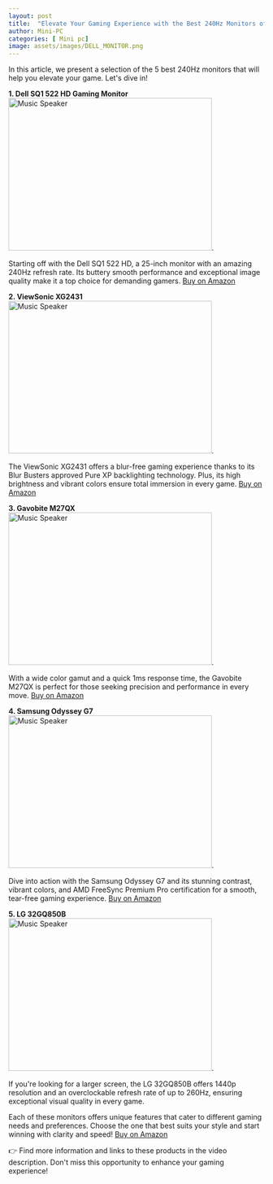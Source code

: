 ```yaml
---
layout: post
title:  "Elevate Your Gaming Experience with the Best 240Hz Monitors of 2022"
author: Mini-PC
categories: [ Mini pc]
image: assets/images/DELL_MONITOR.png
--- 
```

In this article, we present a selection of the 5 best 240Hz monitors that will help you elevate your game. Let's dive in!

**1. Dell SQ1 522 HD Gaming Monitor**
<img src="https://m.media-amazon.com/images/I/61SRzxdfzIL._AC_SL1280_.jpg" alt="Music Speaker" width="400" height="300">. 

Starting off with the Dell SQ1 522 HD, a 25-inch monitor with an amazing 240Hz refresh rate. Its buttery smooth performance and exceptional image quality make it a top choice for demanding gamers. [Buy on Amazon](https://amzn.to/49lAxrn)

**2. ViewSonic XG2431**
<img src="https://m.media-amazon.com/images/I/71Be0KO2m+L._AC_SL1500_.jpg" alt="Music Speaker" width="400" height="300">. 

The ViewSonic XG2431 offers a blur-free gaming experience thanks to its Blur Busters approved Pure XP backlighting technology. Plus, its high brightness and vibrant colors ensure total immersion in every game. [Buy on Amazon](https://amzn.to/3xp6nGJ)

**3. Gavobite M27QX**
<img src="https://m.media-amazon.com/images/I/61Iz-MPh6PL._AC_SL1500_.jpg" alt="Music Speaker" width="400" height="300">. 

With a wide color gamut and a quick 1ms response time, the Gavobite M27QX is perfect for those seeking precision and performance in every move. [Buy on Amazon](https://amzn.to/4cKxego)

**4. Samsung Odyssey G7**
<img src="https://m.media-amazon.com/images/I/61mGW-LbByL._AC_SL1000_.jpg" alt="Music Speaker" width="400" height="300">. 

Dive into action with the Samsung Odyssey G7 and its stunning contrast, vibrant colors, and AMD FreeSync Premium Pro certification for a smooth, tear-free gaming experience. [Buy on Amazon](https://amzn.to/4aKpx8m)

**5. LG 32GQ850B**
<img src="https://m.media-amazon.com/images/I/91HLjb33PXL._AC_SL1500_.jpg" alt="Music Speaker" width="400" height="300">. 

If you're looking for a larger screen, the LG 32GQ850B offers 1440p resolution and an overclockable refresh rate of up to 260Hz, ensuring exceptional visual quality in every game.

Each of these monitors offers unique features that cater to different gaming needs and preferences. Choose the one that best suits your style and start winning with clarity and speed! [Buy on Amazon](https://amzn.to/4cG1NUp)

👉 Find more information and links to these products in the video description. Don't miss this opportunity to enhance your gaming experience!
